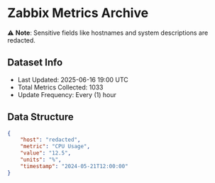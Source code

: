 # Zabbix Metrics Archive

⚠️ **Note**: Sensitive fields like hostnames and system descriptions are redacted.

## Dataset Info
- Last Updated: 2025-06-16 19:00 UTC
- Total Metrics Collected: 1033
- Update Frequency: Every (1) hour

## Data Structure
```json
{
    "host": "redacted",
    "metric": "CPU Usage",
    "value": "12.5",
    "units": "%",
    "timestamp": "2024-05-21T12:00:00"
}
```
